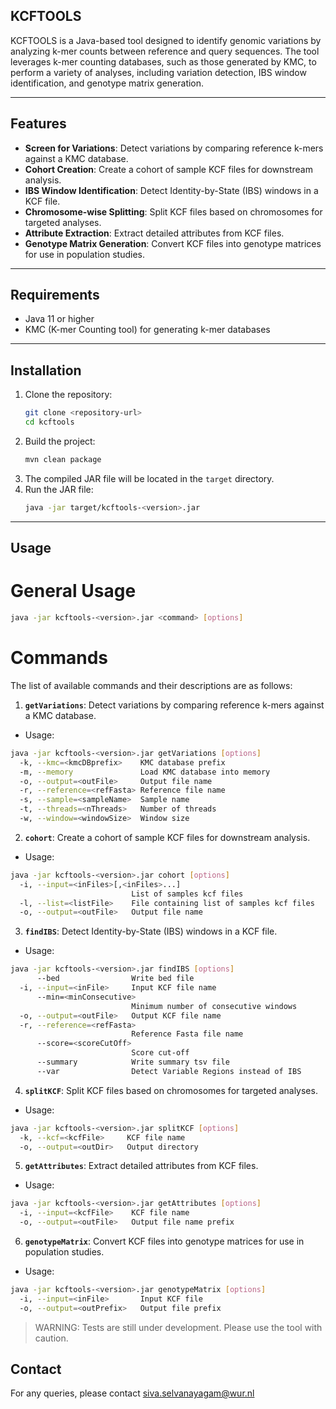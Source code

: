 KCFTOOLS
---
KCFTOOLS is a Java-based tool designed to identify genomic variations by analyzing k-mer counts between reference and query sequences. The tool leverages k-mer counting databases, such as those generated by KMC, to perform a variety of analyses, including variation detection, IBS window identification, and genotype matrix generation.

---

## Features
- **Screen for Variations**: Detect variations by comparing reference k-mers against a KMC database.
- **Cohort Creation**: Create a cohort of sample KCF files for downstream analysis.
- **IBS Window Identification**: Detect Identity-by-State (IBS) windows in a KCF file.
- **Chromosome-wise Splitting**: Split KCF files based on chromosomes for targeted analyses.
- **Attribute Extraction**: Extract detailed attributes from KCF files.
- **Genotype Matrix Generation**: Convert KCF files into genotype matrices for use in population studies.

---

## Requirements
- Java 11 or higher
- KMC (K-mer Counting tool) for generating k-mer databases

---

## Installation
1. Clone the repository:
   ```bash
   git clone <repository-url>
   cd kcftools
2. Build the project:
   ```bash
   mvn clean package
3. The compiled JAR file will be located in the `target` directory.
4. Run the JAR file:
   ```bash
   java -jar target/kcftools-<version>.jar
   
---


## Usage
# General Usage
```bash
java -jar kcftools-<version>.jar <command> [options]
```
# Commands
The list of available commands and their descriptions are as follows:
1. **`getVariations`**: Detect variations by comparing reference k-mers against a KMC database.
* Usage:
```bash
java -jar kcftools-<version>.jar getVariations [options]
  -k, --kmc=<kmcDBprefix>    KMC database prefix
  -m, --memory               Load KMC database into memory
  -o, --output=<outFile>     Output file name
  -r, --reference=<refFasta> Reference file name
  -s, --sample=<sampleName>  Sample name
  -t, --threads=<nThreads>   Number of threads
  -w, --window=<windowSize>  Window size
```
2. **`cohort`**: Create a cohort of sample KCF files for downstream analysis.
* Usage:
```bash
java -jar kcftools-<version>.jar cohort [options]
  -i, --input=<inFiles>[,<inFiles>...]
                           List of samples kcf files
  -l, --list=<listFile>    File containing list of samples kcf files
  -o, --output=<outFile>   Output file name
 ```
3. **`findIBS`**: Detect Identity-by-State (IBS) windows in a KCF file.
* Usage:
```bash
java -jar kcftools-<version>.jar findIBS [options]
      --bed                Write bed file
  -i, --input=<inFile>     Input KCF file name
      --min=<minConsecutive>
                           Minimum number of consecutive windows
  -o, --output=<outFile>   Output KCF file name
  -r, --reference=<refFasta>
                           Reference Fasta file name
      --score=<scoreCutOff>
                           Score cut-off
      --summary            Write summary tsv file
      --var                Detect Variable Regions instead of IBS
```
4. **`splitKCF`**: Split KCF files based on chromosomes for targeted analyses.
* Usage:
```bash
java -jar kcftools-<version>.jar splitKCF [options]
  -k, --kcf=<kcfFile>     KCF file name
  -o, --output=<outDir>   Output directory
```
5. **`getAttributes`**: Extract detailed attributes from KCF files.
* Usage:
```bash
java -jar kcftools-<version>.jar getAttributes [options]
  -i, --input=<kcfFile>    KCF file name
  -o, --output=<outFile>   Output file name prefix
```
6. **`genotypeMatrix`**: Convert KCF files into genotype matrices for use in population studies.
* Usage:
```bash
java -jar kcftools-<version>.jar genotypeMatrix [options]
  -i, --input=<inFile>       Input KCF file
  -o, --output=<outPrefix>   Output file prefix
```

> WARNING: Tests are still under development. Please use the tool with caution.

## Contact
For any queries, please contact siva.selvanayagam@wur.nl

